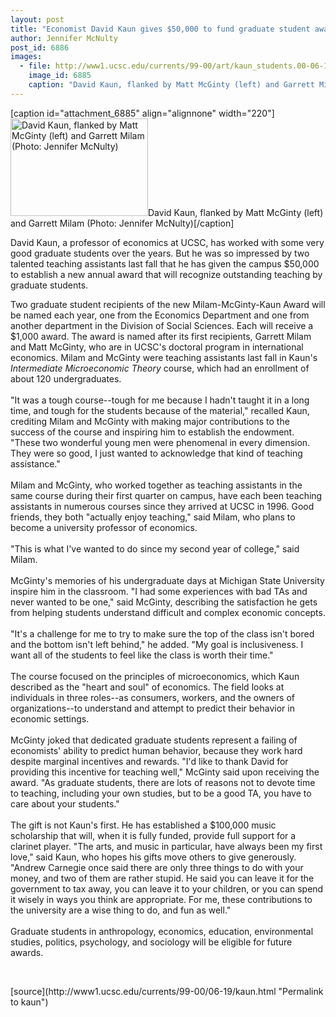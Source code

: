 ```yaml
---
layout: post
title: "Economist David Kaun gives $50,000 to fund graduate student awards"
author: Jennifer McNulty
post_id: 6886
images:
  - file: http://www1.ucsc.edu/currents/99-00/art/kaun_students.00-06-19.220.jpg
    image_id: 6885
    caption: "David Kaun, flanked by Matt McGinty (left) and Garrett Milam (Photo: Jennifer McNulty)"
---
```


[caption id="attachment_6885" align="alignnone" width="220"]<a href="http://localhost/mysite/wp-content/uploads/2000/06/kaun_students.00-06-19.220.jpg"><img class="size-full wp-image-6885" src="http://localhost/mysite/wp-content/uploads/2000/06/kaun_students.00-06-19.220.jpg" alt="David Kaun, flanked by Matt McGinty (left) and Garrett Milam (Photo: Jennifer McNulty)" width="220" height="156" /></a>David Kaun, flanked by Matt McGinty (left) and Garrett Milam (Photo: Jennifer McNulty)[/caption]
<p>
  David Kaun, a professor of economics at UCSC, has worked with some very good graduate students over the years. But he was so impressed by two talented teaching assistants last fall that he has given the campus $50,000 to establish a new annual award that will recognize outstanding teaching by graduate students.
</p>Two graduate student recipients of the new Milam-McGinty-Kaun Award will be named each year, one from the Economics Department and one from another department in the Division of Social Sciences. Each will receive a $1,000 award. The award is named after its first recipients, Garrett Milam and Matt McGinty, who are in UCSC's doctoral program in international economics. Milam and McGinty were teaching assistants last fall in Kaun's <i>Intermediate Microeconomic Theory</i> course, which had an enrollment of about 120 undergraduates.<br>
<br>
"It was a tough course--tough for me because I hadn't taught it in a long time, and tough for the students because of the material," recalled Kaun, crediting Milam and McGinty with making major contributions to the success of the course and inspiring him to establish the endowment. "These two wonderful young men were phenomenal in every dimension. They were so good, I just wanted to acknowledge that kind of teaching assistance."<br>
<br>
Milam and McGinty, who worked together as teaching assistants in the same course during their first quarter on campus, have each been teaching assistants in numerous courses since they arrived at UCSC in 1996. Good friends, they both "actually enjoy teaching," said Milam, who plans to become a university professor of economics.<br>
<br>
"This is what I've wanted to do since my second year of college," said Milam.<br>
<br>
McGinty's memories of his undergraduate days at Michigan State University inspire him in the classroom. "I had some experiences with bad TAs and never wanted to be one," said McGinty, describing the satisfaction he gets from helping students understand difficult and complex economic concepts.<br>
<br>
"It's a challenge for me to try to make sure the top of the class isn't bored and the bottom isn't left behind," he added. "My goal is inclusiveness. I want all of the students to feel like the class is worth their time."<br>
<br>
The course focused on the principles of microeconomics, which Kaun described as the "heart and soul" of economics. The field looks at individuals in three roles--as consumers, workers, and the owners of organizations--to understand and attempt to predict their behavior in economic settings.<br>
<br>
McGinty joked that dedicated graduate students represent a failing of economists' ability to predict human behavior, because they work hard despite marginal incentives and rewards. "I'd like to thank David for providing this incentive for teaching well," McGinty said upon receiving the award. "As graduate students, there are lots of reasons not to devote time to teaching, including your own studies, but to be a good TA, you have to care about your students."<br>
<br>
The gift is not Kaun's first. He has established a $100,000 music scholarship that will, when it is fully funded, provide full support for a clarinet player. "The arts, and music in particular, have always been my first love," said Kaun, who hopes his gifts move others to give generously. "Andrew Carnegie once said there are only three things to do with your money, and two of them are rather stupid. He said you can leave it for the government to tax away, you can leave it to your children, or you can spend it wisely in ways you think are appropriate. For me, these contributions to the university are a wise thing to do, and fun as well."<br>
<br>
Graduate students in anthropology, economics, education, environmental studies, politics, psychology, and sociology will be eligible for future awards.
<p>
  <br>

</p>
[source](http://www1.ucsc.edu/currents/99-00/06-19/kaun.html "Permalink to kaun")
